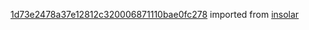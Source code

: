 [1d73e2478a37e12812c320006871110bae0fc278](https://github.com/insolar/insolar/commit/1d73e2478a37e12812c320006871110bae0fc278) imported from [insolar](https://github.com/insolar/insolar)
